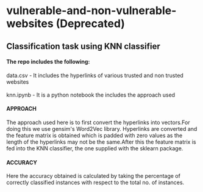 # vulnerable-and-non-vulnerable-websites (Deprecated)
## Classification task using KNN classifier
#### The repo includes the following:

data.csv  -  It includes the hyperlinks of various trusted and non trusted websites
<br />
<br/>
knn.ipynb -  It is a python notebook the includes the  approach used
<br/>
#### APPROACH
The approach used here is to first convert the hyperlinks into vectors.For doing this we use gensim's Word2Vec library.
Hyperlinks are converted and the feature matrix is obtained which is padded with zero values as the length of the hyperlinks may not be the same.After this the feature matrix is fed into the KNN classifier, the one supplied with the sklearn package.
<br/>
#### ACCURACY
Here  the accuracy obtained is calculated by taking the percentage of correctly classified instances with respect to the
total no. of instances.
<br/>
